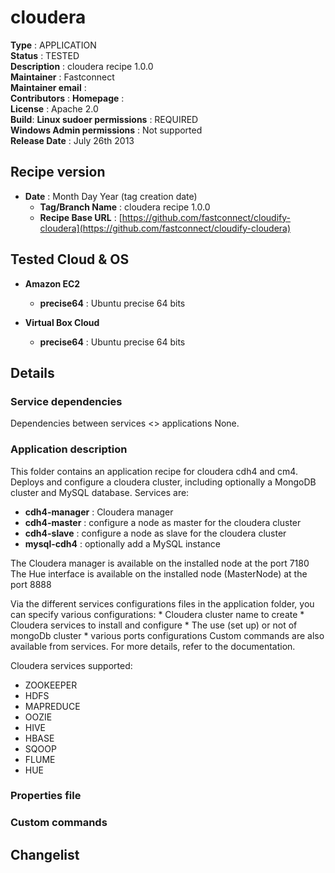 # cloudera

**Type**		: APPLICATION  
**Status**		: TESTED  
**Description**	: cloudera recipe 1.0.0   
**Maintainer**	: Fastconnect  
**Maintainer email**	:   
**Contributors**		: 
**Homepage**			:  
**License**				: Apache 2.0    
**Build**: 
**Linux sudoer permissions**	: REQUIRED   
**Windows Admin permissions**	: Not supported      
**Release Date**				: July 26th 2013

## Recipe version

* **Date** : Month Day Year (tag creation date)
	* **Tag/Branch Name** 	: cloudera recipe 1.0.0 
	* **Recipe Base URL**   : [https://github.com/fastconnect/cloudify-cloudera](https://github.com/fastconnect/cloudify-cloudera)

## Tested Cloud & OS

* **Amazon EC2**
	* **precise64** : Ubuntu precise 64 bits

* **Virtual Box Cloud**
	* **precise64** : Ubuntu precise 64 bits

## Details

### Service dependencies

Dependencies between services <> applications
None.


### Application description
This folder contains an application recipe for cloudera cdh4 and cm4.
Deploys and configure a cloudera cluster, including optionally a MongoDB cluster and MySQL database.
Services are:
* **cdh4-manager** : Cloudera manager 
* **cdh4-master**	: configure a node as master for the cloudera cluster
* **cdh4-slave**	: configure a node as slave for the cloudera cluster
* **mysql-cdh4**	: optionally add a MySQL instance

The Cloudera manager is available on the installed node at the port 7180
The Hue interface is available on the installed node (MasterNode) at the port 8888

Via the different services configurations files in the application folder, you can specify various configurations:
	* Cloudera cluster name to create
	* Cloudera services to install and configure
	* The use (set up) or not of mongoDb cluster
	* various ports configurations
Custom commands are also available from services. For more details, refer to the documentation.

Cloudera services supported:
* ZOOKEEPER
* HDFS
* MAPREDUCE
* OOZIE
* HIVE
* HBASE
* SQOOP
* FLUME
* HUE


### Properties file


### Custom commands


## Changelist
